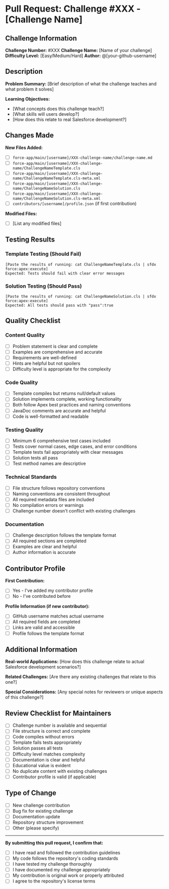 # Pull Request: Challenge #XXX - [Challenge Name]

## Challenge Information

**Challenge Number:** #XXX
**Challenge Name:** [Name of your challenge]
**Difficulty Level:** [Easy/Medium/Hard]
**Author:** @[your-github-username]

## Description

**Problem Summary:**
[Brief description of what the challenge teaches and what problem it solves]

**Learning Objectives:**

- [What concepts does this challenge teach?]
- [What skills will users develop?]
- [How does this relate to real Salesforce development?]

## Changes Made

**New Files Added:**

- [ ] `force-app/main/[username]/XXX-challenge-name/challenge-name.md`
- [ ] `force-app/main/[username]/XXX-challenge-name/ChallengeNameTemplate.cls`
- [ ] `force-app/main/[username]/XXX-challenge-name/ChallengeNameTemplate.cls-meta.xml`
- [ ] `force-app/main/[username]/XXX-challenge-name/ChallengeNameSolution.cls`
- [ ] `force-app/main/[username]/XXX-challenge-name/ChallengeNameSolution.cls-meta.xml`
- [ ] `contributors/[username]/profile.json` (if first contribution)

**Modified Files:**

- [ ] [List any modified files]

## Testing Results

### Template Testing (Should Fail)

```
[Paste the results of running: cat ChallengeNameTemplate.cls | sfdx force:apex:execute]
Expected: Tests should fail with clear error messages
```

### Solution Testing (Should Pass)

```
[Paste the results of running: cat ChallengeNameSolution.cls | sfdx force:apex:execute]
Expected: All tests should pass with "pass":true
```

## Quality Checklist

### Content Quality

- [ ] Problem statement is clear and complete
- [ ] Examples are comprehensive and accurate
- [ ] Requirements are well-defined
- [ ] Hints are helpful but not spoilers
- [ ] Difficulty level is appropriate for the complexity

### Code Quality

- [ ] Template compiles but returns null/default values
- [ ] Solution implements complete, working functionality
- [ ] Both follow Apex best practices and naming conventions
- [ ] JavaDoc comments are accurate and helpful
- [ ] Code is well-formatted and readable

### Testing Quality

- [ ] Minimum 6 comprehensive test cases included
- [ ] Tests cover normal cases, edge cases, and error conditions
- [ ] Template tests fail appropriately with clear messages
- [ ] Solution tests all pass
- [ ] Test method names are descriptive

### Technical Standards

- [ ] File structure follows repository conventions
- [ ] Naming conventions are consistent throughout
- [ ] All required metadata files are included
- [ ] No compilation errors or warnings
- [ ] Challenge number doesn't conflict with existing challenges

### Documentation

- [ ] Challenge description follows the template format
- [ ] All required sections are completed
- [ ] Examples are clear and helpful
- [ ] Author information is accurate

## Contributor Profile

**First Contribution:**

- [ ] Yes - I've added my contributor profile
- [ ] No - I've contributed before

**Profile Information (if new contributor):**

- [ ] GitHub username matches actual username
- [ ] All required fields are completed
- [ ] Links are valid and accessible
- [ ] Profile follows the template format

## Additional Information

**Real-world Applications:**
[How does this challenge relate to actual Salesforce development scenarios?]

**Related Challenges:**
[Are there any existing challenges that relate to this one?]

**Special Considerations:**
[Any special notes for reviewers or unique aspects of this challenge?]

## Review Checklist for Maintainers

- [ ] Challenge number is available and sequential
- [ ] File structure is correct and complete
- [ ] Code compiles without errors
- [ ] Template fails tests appropriately
- [ ] Solution passes all tests
- [ ] Difficulty level matches complexity
- [ ] Documentation is clear and helpful
- [ ] Educational value is evident
- [ ] No duplicate content with existing challenges
- [ ] Contributor profile is valid (if applicable)

## Type of Change

- [ ] New challenge contribution
- [ ] Bug fix for existing challenge
- [ ] Documentation update
- [ ] Repository structure improvement
- [ ] Other (please specify)

---

**By submitting this pull request, I confirm that:**

- [ ] I have read and followed the contribution guidelines
- [ ] My code follows the repository's coding standards
- [ ] I have tested my challenge thoroughly
- [ ] I have documented my challenge appropriately
- [ ] My contribution is original work or properly attributed
- [ ] I agree to the repository's license terms
